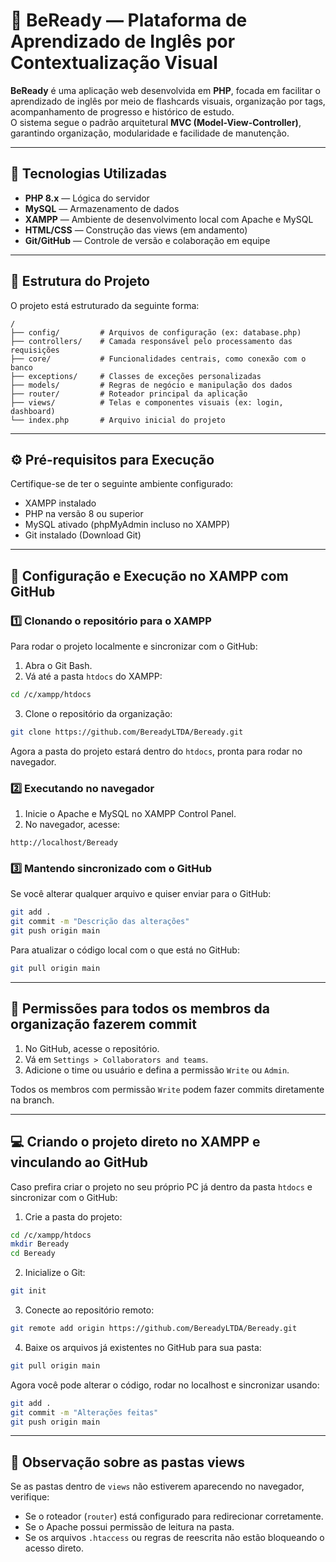 # 📘 BeReady — Plataforma de Aprendizado de Inglês por Contextualização Visual

**BeReady** é uma aplicação web desenvolvida em **PHP**, focada em facilitar o aprendizado de inglês por meio de flashcards visuais, organização por tags, acompanhamento de progresso e histórico de estudo.  
O sistema segue o padrão arquitetural **MVC (Model-View-Controller)**, garantindo organização, modularidade e facilidade de manutenção.

---

## 🚀 Tecnologias Utilizadas

- **PHP 8.x** — Lógica do servidor
- **MySQL** — Armazenamento de dados
- **XAMPP** — Ambiente de desenvolvimento local com Apache e MySQL
- **HTML/CSS** — Construção das views (em andamento)
- **Git/GitHub** — Controle de versão e colaboração em equipe

---

## 📁 Estrutura do Projeto

O projeto está estruturado da seguinte forma:

```plaintext
/
├── config/         # Arquivos de configuração (ex: database.php)
├── controllers/    # Camada responsável pelo processamento das requisições
├── core/           # Funcionalidades centrais, como conexão com o banco
├── exceptions/     # Classes de exceções personalizadas
├── models/         # Regras de negócio e manipulação dos dados
├── router/         # Roteador principal da aplicação
├── views/          # Telas e componentes visuais (ex: login, dashboard)
└── index.php       # Arquivo inicial do projeto
```

---

## ⚙️ Pré-requisitos para Execução

Certifique-se de ter o seguinte ambiente configurado:

- XAMPP instalado
- PHP na versão 8 ou superior
- MySQL ativado (phpMyAdmin incluso no XAMPP)
- Git instalado (Download Git)

---

## 🔄 Configuração e Execução no XAMPP com GitHub

### 1️⃣ Clonando o repositório para o XAMPP

Para rodar o projeto localmente e sincronizar com o GitHub:

1. Abra o Git Bash.
2. Vá até a pasta `htdocs` do XAMPP:

```bash
cd /c/xampp/htdocs
```

3. Clone o repositório da organização:

```bash
git clone https://github.com/BereadyLTDA/Beready.git
```

Agora a pasta do projeto estará dentro do `htdocs`, pronta para rodar no navegador.

### 2️⃣ Executando no navegador

1. Inicie o Apache e MySQL no XAMPP Control Panel.
2. No navegador, acesse:

```
http://localhost/Beready
```

### 3️⃣ Mantendo sincronizado com o GitHub

Se você alterar qualquer arquivo e quiser enviar para o GitHub:

```bash
git add .
git commit -m "Descrição das alterações"
git push origin main
```

Para atualizar o código local com o que está no GitHub:

```bash
git pull origin main
```

---

## 👥 Permissões para todos os membros da organização fazerem commit

1. No GitHub, acesse o repositório.
2. Vá em `Settings > Collaborators and teams`.
3. Adicione o time ou usuário e defina a permissão `Write` ou `Admin`.

Todos os membros com permissão `Write` podem fazer commits diretamente na branch.

---

## 💻 Criando o projeto direto no XAMPP e vinculando ao GitHub

Caso prefira criar o projeto no seu próprio PC já dentro da pasta `htdocs` e sincronizar com o GitHub:

1. Crie a pasta do projeto:

```bash
cd /c/xampp/htdocs
mkdir Beready
cd Beready
```

2. Inicialize o Git:

```bash
git init
```

3. Conecte ao repositório remoto:

```bash
git remote add origin https://github.com/BereadyLTDA/Beready.git
```

4. Baixe os arquivos já existentes no GitHub para sua pasta:

```bash
git pull origin main
```

Agora você pode alterar o código, rodar no localhost e sincronizar usando:

```bash
git add .
git commit -m "Alterações feitas"
git push origin main
```

---

## 📌 Observação sobre as pastas views

Se as pastas dentro de `views` não estiverem aparecendo no navegador, verifique:

- Se o roteador (`router`) está configurado para redirecionar corretamente.
- Se o Apache possui permissão de leitura na pasta.
- Se os arquivos `.htaccess` ou regras de reescrita não estão bloqueando o acesso direto.